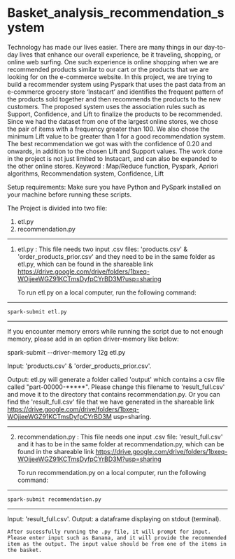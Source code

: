 # Basket_analysis_recommendation_system

Technology has made our lives easier. There are many things in our day-to-day lives
that enhance our overall experience, be it traveling, shopping, or online web surfing.
One such experience is online shopping when we are recommended products similar to
our cart or the products that we are looking for on the e-commerce website. In this
project, we are trying to build a recommender system using Pyspark that uses the past
data from an e-commerce grocery store ‘Instacart’ and identifies the frequent pattern of
the products sold together and then recommends the products to the new customers.
The proposed system uses the association rules such as Support, Confidence, and Lift
to finalize the products to be recommended. Since we had the dataset from one of the
largest online stores, we chose the pair of items with a frequency greater than 100. We
also chose the minimum Lift value to be greater than 1 for a good recommendation
system. The best recommendation we got was with the confidence of 0.20 and
onwards, in addition to the chosen Lift and Support values. The work done in the project
is not just limited to Instacart, and can also be expanded to the other online stores.
Keyword : Map/Reduce function, Pyspark, Apriori algorithms, Recommendation
system, Confidence, Lift

Setup requirements:
Make sure you have Python and PySpark installed on your machine before running these scripts.


The Project is divided into two file:
1. etl.py
2. recommendation.py

-------------------------------------------------------------------------------------
1. etl.py : This file needs two input .csv files: 'products.csv' & 'order_products_prior.csv' and they need to be in the same folder as etl.py, 
which can be found in the shareable link https://drive.google.com/drive/folders/1bxeq-WOjjeeWGZ91KCTmsDyfpCYrBD3M?usp=sharing

	To run etl.py on a local computer, run the following command:
---------------------------------
	spark-submit etl.py
---------------------------------

If you encounter memory errors while running the script due to not enough memory, 
please add in an option driver-memory <number of memory GB> like below:

spark-submit --driver-memory 12g etl.py


Input: 'products.csv' & 'order_products_prior.csv'. 

Output: etl.py will generate a folder called 'output' which contains a csv file called "part-00000-*****".
Please change this filename to 'result_full.csv' and move it to the directory that contains recommendation.py.
Or you can find the 'result_full.csv' file that we have generated in the shareable link https://drive.google.com/drive/folders/1bxeq-WOjjeeWGZ91KCTmsDyfpCYrBD3M usp=sharing.

------------------------------------------------------------------------
2. recommendation.py : This file needs one input .csv file: 'result_full.csv' and it has to be in the same folder at recommendation.py, which can be found in the shareable link https://drive.google.com/drive/folders/1bxeq-WOjjeeWGZ91KCTmsDyfpCYrBD3M?usp=sharing

	To run recommendation.py on a local computer, run the following command:
----------------------------------------
	spark-submit recommendation.py
----------------------------------------

Input: 'result_full.csv'.
Output: a dataframe displaying on stdout (terminal).
	
	After sucessfully running the .py file, it will prompt for input. Please enter input such as Banana, and it will provide the recommended item as the output. The input value should be from one of the items in the basket.
